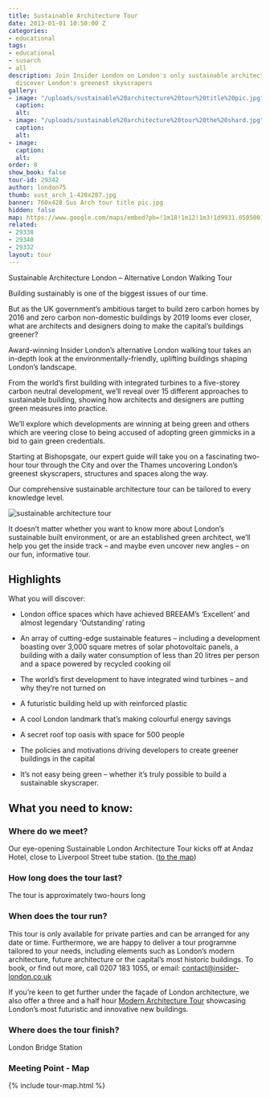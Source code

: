 ```yaml
---
title: Sustainable Architecture Tour
date: 2013-01-01 10:50:00 Z
categories:
- educational
tags:
- educational
- susarch
- all
description: Join Insider London on London's only sustainable architecture tour and
  discover London's greenest skyscrapers
gallery:
- image: "/uploads/sustainable%20architecture%20tour%20title%20pic.jpg"
  caption: 
  alt: 
- image: "/uploads/sustainable%20architecture%20tour%20the%20shard.jpg"
  caption: 
  alt: 
- image: 
  caption: 
  alt: 
order: 8
show_book: false
tour-id: 29342
author: london75
thumb: sust_arch_1-420x287.jpg
banner: 760x428 Sus Arch tour title pic.jpg
hidden: false
map: https://www.google.com/maps/embed?pb=!1m18!1m12!1m3!1d9931.050500110114!2d-0.08465288890512945!3d51.51757078640498!2m3!1f0!2f0!3f0!3m2!1i1024!2i768!4f13.1!3m3!1m2!1s0x48761cb289478319%3A0x419c4e2d44fdcfbe!2sAndaz+Liverpool+Street+London!5e0!3m2!1sen!2s!4v1431589113623
related:
- 29338
- 29340
- 29332
layout: tour
---
```


Sustainable Architecture London – Alternative London Walking Tour

Building sustainably is one of the biggest issues of our time.

But as the UK government’s ambitious target to build zero carbon homes by 2016 and zero carbon non-domestic buildings by 2019 looms ever closer, what are architects and designers doing to make the capital’s buildings greener?

Award-winning Insider London’s alternative London walking tour takes an in-depth look at the environmentally-friendly, uplifting buildings shaping London’s landscape.

From the world’s first building with integrated turbines to a five-storey carbon neutral development, we’ll reveal over 15 different approaches to sustainable building, showing how architects and designers are putting green measures into practice.

We’ll explore which developments are winning at being green and others which are veering close to being accused of adopting green gimmicks in a bid to gain green credentials.

Starting at Bishopsgate, our expert guide will take you on a fascinating two-hour tour through the City and over the Thames uncovering London’s greenest skyscrapers, structures and spaces along the way.

Our comprehensive sustainable architecture tour can be tailored to every knowledge level.

![sustainable architecture tour](/uploads/760x428%20Lloyds.jpg)

It doesn’t matter whether you want to know more about London’s sustainable built environment, or are an established green architect, we’ll help you get the inside track &#8211; and maybe even uncover new angles &#8211; on our fun, informative tour.

## Highlights

What you will discover:

- London office spaces which have achieved BREEAM’s ‘Excellent’ and almost legendary ‘Outstanding’ rating

- An array of cutting-edge sustainable features &#8211; including a development boasting over 3,000 square metres of solar photovoltaic panels, a building with a daily water consumption of less than 20 litres per person and a space powered by recycled cooking oil

- The world’s first development to have integrated wind turbines &#8211; and why they’re not turned on

- A futuristic building held up with reinforced plastic

- A cool London landmark that’s making colourful energy savings

- A secret roof top oasis with space for 500 people  

- The policies and motivations driving developers to create greener buildings in the capital

- It’s not easy being green – whether it’s truly possible to build a sustainable skyscraper.

## What you need to know:

### Where do we meet?

Our eye-opening Sustainable London Architecture Tour kicks off at Andaz Hotel, close to Liverpool Street tube station. ([to the map](#map))

### How long does the tour last?

The tour is approximately two-hours long

### When does the tour run?

This tour is only available for private parties and can be arranged for any date or time. Furthermore, we are happy to deliver a tour programme tailored to your needs, including elements such as London’s modern architecture, future architecture or the capital’s most historic buildings. To book, or find out more, call 0207 183 1055, or email: <a href="mailto:contact@insider-london.co.uk">contact@insider-london.co.uk</a>

If you’re keen to get further under the façade of London architecture, we also offer a three and a half hour <a href="/tours/modern-architecture-tour">Modern Architecture Tour</a> showcasing London’s most futuristic and innovative new buildings.

### Where does the tour finish?

London Bridge Station

<h3 id="map">Meeting Point - Map</h3>
{% include tour-map.html %}

